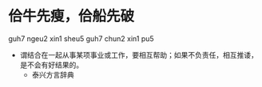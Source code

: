 # 佮牛先瘦，佮船先破
guh7 ngeu2 xin1 sheu5 guh7 chun2 xin1 pu5
+ 谓结合在一起从事某项事业或工作，要相互帮助；如果不负责任，相互推诿，是不会有好结果的。
  * 泰兴方言辞典
